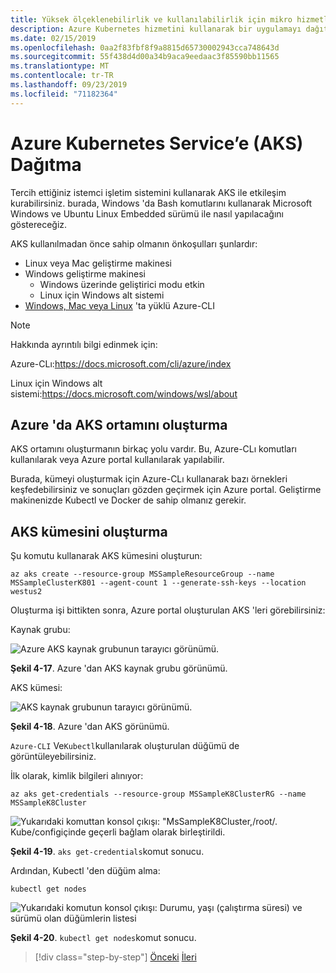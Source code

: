 ```yaml
---
title: Yüksek ölçeklenebilirlik ve kullanılabilirlik için mikro hizmetleri ve çok kapsayıcılı uygulamaları yönetme
description: Azure Kubernetes hizmetini kullanarak bir uygulamayı dağıtmayı öğrenin.
ms.date: 02/15/2019
ms.openlocfilehash: 0aa2f83fbf8f9a8815d65730002943cca748643d
ms.sourcegitcommit: 55f438d4d00a34b9aca9eedaac3f85590bb11565
ms.translationtype: MT
ms.contentlocale: tr-TR
ms.lasthandoff: 09/23/2019
ms.locfileid: "71182364"
---
```

# <a name="deploy-to-azure-kubernetes-service-aks"></a>Azure Kubernetes Service’e (AKS) Dağıtma

Tercih ettiğiniz istemci işletim sistemini kullanarak AKS ile etkileşim kurabilirsiniz. burada, Windows 'da Bash komutlarını kullanarak Microsoft Windows ve Ubuntu Linux Embedded sürümü ile nasıl yapılacağını göstereceğiz.

AKS kullanılmadan önce sahip olmanın önkoşulları şunlardır:

- Linux veya Mac geliştirme makinesi
- Windows geliştirme makinesi
  - Windows üzerinde geliştirici modu etkin
  - Linux için Windows alt sistemi
- [Windows, Mac veya Linux](https://docs.microsoft.com/cli/azure/install-azure-cli) 'ta yüklü Azure-CLI

> [!NOTE]
> Hakkında ayrıntılı bilgi edinmek için:
>
> Azure-CLı:<https://docs.microsoft.com/cli/azure/index>
>
> Linux için Windows alt sistemi:<https://docs.microsoft.com/windows/wsl/about>

## <a name="create-the-aks-environment-in-azure"></a>Azure 'da AKS ortamını oluşturma

AKS ortamını oluşturmanın birkaç yolu vardır. Bu, Azure-CLı komutları kullanılarak veya Azure portal kullanılarak yapılabilir.

Burada, kümeyi oluşturmak için Azure-CLı kullanarak bazı örnekleri keşfedebilirsiniz ve sonuçları gözden geçirmek için Azure portal. Geliştirme makinenizde Kubectl ve Docker de sahip olmanız gerekir.  

## <a name="create-the-aks-cluster"></a>AKS kümesini oluşturma

Şu komutu kullanarak AKS kümesini oluşturun:

```console
az aks create --resource-group MSSampleResourceGroup --name MSSampleClusterK801 --agent-count 1 --generate-ssh-keys --location westus2
```

Oluşturma işi bittikten sonra, Azure portal oluşturulan AKS 'leri görebilirsiniz:

Kaynak grubu:

![Azure AKS kaynak grubunun tarayıcı görünümü.](media/aks-resource-group-view.png)

**Şekil 4-17**. Azure 'dan AKS kaynak grubu görünümü.

AKS kümesi:

![AKS kaynak grubunun tarayıcı görünümü.](media/aks-cluster-view.png)

**Şekil 4-18**. Azure 'dan AKS görünümü.

`Azure-CLI` Ve`Kubectl`kullanılarak oluşturulan düğümü de görüntüleyebilirsiniz.

İlk olarak, kimlik bilgileri alınıyor:

```console
az aks get-credentials --resource-group MSSampleK8ClusterRG --name MSSampleK8Cluster
```

![Yukarıdaki komuttan konsol çıkışı: "MsSampleK8Cluster,/root/. Kube/configiçinde geçerli bağlam olarak birleştirildi.](media/get-credentials-command-result.png)

**Şekil 4-19**. `aks get-credentials`komut sonucu.

Ardından, Kubectl 'den düğüm alma:

```console
kubectl get nodes
```

![Yukarıdaki komutun konsol çıkışı: Durumu, yaşı (çalıştırma süresi) ve sürümü olan düğümlerin listesi](media/kubectl-get-nodes-command-result.png)

**Şekil 4-20**. `kubectl get nodes`komut sonucu.

>[!div class="step-by-step"]
>[Önceki](orchestrate-high-scalability-availability.md)
>[İleri](docker-apps-development-environment.md)
